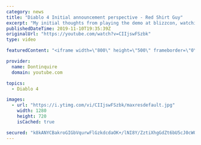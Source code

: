 ```yaml
---
category: news
title: "Diablo 4 Initial announcement perspective - Red Shirt Guy"
excerpt: "My initial thoughts from playing the demo at blizzcon, watching the developer interviews, and listening to the wacky Q&A from the systems and features panel."
publishedDateTime: 2019-11-10T19:35:39Z
originalUrl: "https://youtube.com/watch?v=CIIjswFSzbk"
type: video

featuredContent: "<iframe width=\"800\" height=\"500\" frameborder=\"0\" src=\"https://www.youtube.com/embed/CIIjswFSzbk\" allow=\"accelerometer; autoplay; encrypted-media; gyroscope; picture-in-picture\" allowfullscreen></iframe>"

provider:
  name: Dontinquire
  domain: youtube.com

topics:
  - Diablo 4

images:
  - url: "https://i.ytimg.com/vi/CIIjswFSzbk/maxresdefault.jpg"
    width: 1280
    height: 720
    isCached: true

secured: "k8kANYCBakroGIGbVqurwFlGzkdcdaOK+/lNI8Y/ZztiXhgGdZt6bU5cJ0cWOGr5+Oj7QA0wHwWkw8H+WpHMxzirHOFf9IhEU34F5HInoDonjP/Eh9uDb73OXeWXnwR5n8TuRdUkHyUsz0aBqoXgr86VwWVnZThzoWw4fGqJqOfQtisxHp0o9I/jUtnRtEVmlN63DHrAG2HYXihXWE9CXT6shYt9dLziO87p38m3zTWt1GS62Ood16umxe3Jk5C3+Txl9v9gLvR2Q5Q1irg50R7LV5OEChpkNvDFEHDYtH5ZJFnBnG4R+mLDvqAzAtbCx6jGkA/WCTrgjNcORkcFlNgVKlf85n+XhRQeQEvD1eCM/A40CIIttr2Ub5+WqkSmAaRQeG/jsetHB5MVb3Zykxu0ThpPy1hYw35ev54x4RNO7hEh8B4CNTCfTrnbCsk+;XZfQr25IbsXH3nGXyVgp2Q=="
---
```


